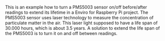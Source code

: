 This is an example how to turn a PMS5003 sensor on/off before/after readings to extend its lifetime in a Enviro for Raspberry Pi project.
The PMS5003 sensor uses laser technology to measure the concentration of particulate matter in the air.
This laser light supposed to have a life span of 30.000 hours, which is about 3.5 years.
A solution to extend the life span of the PMS5003 is to turn it on and off between readings.
